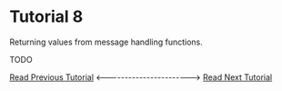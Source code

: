# Tutorial 8
Returning values from message handling functions.

TODO

[Read Previous Tutorial](../tutorial7) &lt;-----------------------&gt; [Read Next Tutorial](../tutorial9) 

